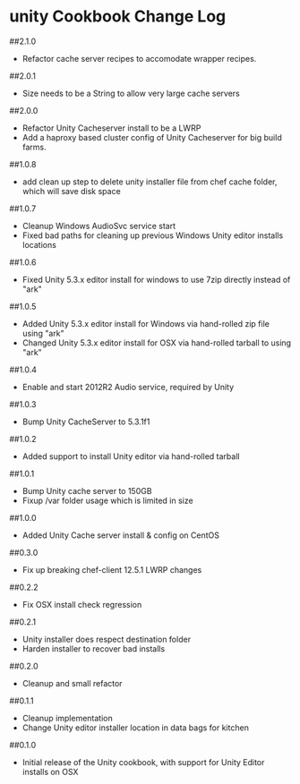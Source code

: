 # unity Cookbook Change Log

##2.1.0
* Refactor cache server recipes to accomodate wrapper recipes.

##2.0.1
* Size needs to be a String to allow very large cache servers

##2.0.0
* Refactor Unity Cacheserver install to be a LWRP
* Add a haproxy based cluster config of Unity Cacheserver for big build farms.

##1.0.8
* add clean up step to delete unity installer file from chef cache folder, which will save disk space

##1.0.7
* Cleanup Windows AudioSvc service start
* Fixed bad paths for cleaning up previous Windows Unity editor installs locations

##1.0.6
* Fixed Unity 5.3.x editor install for windows to use 7zip directly instead of "ark"

##1.0.5
* Added Unity 5.3.x editor install for Windows via hand-rolled zip file using "ark"
* Changed Unity 5.3.x editor install for OSX via hand-rolled tarball to using "ark"

##1.0.4
* Enable and start 2012R2 Audio service, required by Unity

##1.0.3
* Bump Unity CacheServer to 5.3.1f1

##1.0.2
* Added support to install Unity editor via hand-rolled tarball

##1.0.1
* Bump Unity cache server to 150GB
* Fixup /var folder usage which is limited in size

##1.0.0
* Added Unity Cache server install & config on CentOS

##0.3.0
* Fix up breaking chef-client 12.5.1 LWRP changes

##0.2.2
* Fix OSX install check regression

##0.2.1
* Unity installer does respect destination folder
* Harden installer to recover bad installs

##0.2.0
* Cleanup and small refactor

##0.1.1
* Cleanup implementation
* Change Unity editor installer location in data bags for kitchen

##0.1.0
* Initial release of the Unity cookbook, with support for Unity Editor installs on OSX
